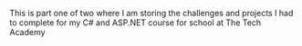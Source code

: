 This is part one of two where I am storing the challenges and projects I had to complete for my C# and ASP.NET course for school at The Tech Academy
